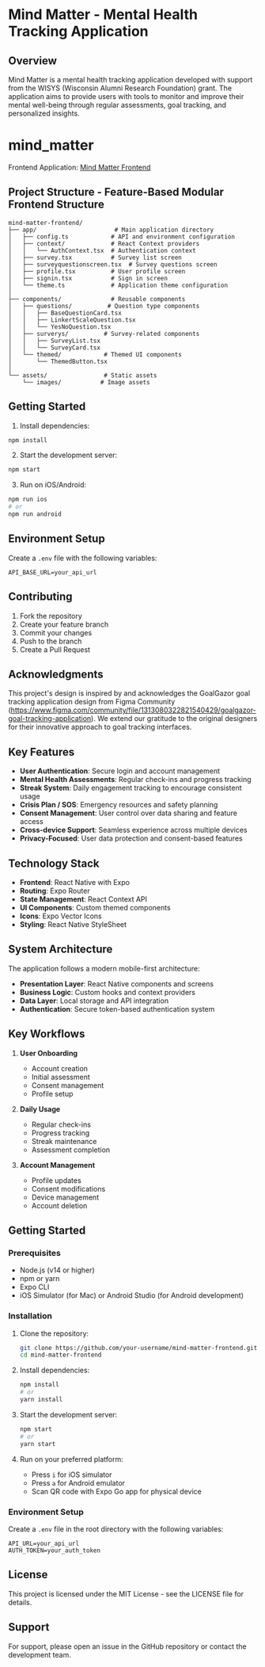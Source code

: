# Mind Matter - Mental Health Tracking Application

## Overview
Mind Matter is a mental health tracking application developed with support from the WISYS (Wisconsin Alumni Research Foundation) grant. The application aims to provide users with tools to monitor and improve their mental well-being through regular assessments, goal tracking, and personalized insights.

# mind_matter

Frontend Application: [Mind Matter Frontend](https://mind-matter-frontend.vercel.app/)

## Project Structure - Feature-Based Modular Frontend Structure 

```
mind-matter-frontend/
├── app/                      # Main application directory
│   ├── config.ts            # API and environment configuration
│   ├── context/             # React Context providers
│   │   └── AuthContext.tsx  # Authentication context
│   ├── survey.tsx           # Survey list screen
│   ├── surveyquestionscreen.tsx  # Survey questions screen
│   ├── profile.tsx          # User profile screen
│   ├── signin.tsx           # Sign in screen
│   └── theme.ts             # Application theme configuration
│
├── components/              # Reusable components
│   ├── questions/          # Question type components
│   │   ├── BaseQuestionCard.tsx
│   │   ├── LinkertScaleQuestion.tsx
│   │   └── YesNoQuestion.tsx
│   ├── surverys/          # Survey-related components
│   │   ├── SurveyList.tsx
│   │   └── SurveyCard.tsx
│   └── themed/            # Themed UI components
│       └── ThemedButton.tsx
│
└── assets/                # Static assets
    └── images/           # Image assets

```


## Getting Started

1. Install dependencies:
```bash
npm install
```

2. Start the development server:
```bash
npm start
```

3. Run on iOS/Android:
```bash
npm run ios
# or
npm run android
```

## Environment Setup

Create a `.env` file with the following variables:
```
API_BASE_URL=your_api_url
```

## Contributing

1. Fork the repository
2. Create your feature branch
3. Commit your changes
4. Push to the branch
5. Create a Pull Request

## Acknowledgments
This project's design is inspired by and acknowledges the GoalGazor goal tracking application design from Figma Community (https://www.figma.com/community/file/1313080322821540429/goalgazor-goal-tracking-application). We extend our gratitude to the original designers for their innovative approach to goal tracking interfaces.

## Key Features
- **User Authentication**: Secure login and account management
- **Mental Health Assessments**: Regular check-ins and progress tracking
- **Streak System**: Daily engagement tracking to encourage consistent usage
- **Crisis Plan / SOS**: Emergency resources and safety planning
- **Consent Management**: User control over data sharing and feature access
- **Cross-device Support**: Seamless experience across multiple devices
- **Privacy-Focused**: User data protection and consent-based features

## Technology Stack
- **Frontend**: React Native with Expo
- **Routing**: Expo Router
- **State Management**: React Context API
- **UI Components**: Custom themed components
- **Icons**: Expo Vector Icons
- **Styling**: React Native StyleSheet

## System Architecture
The application follows a modern mobile-first architecture:
- **Presentation Layer**: React Native components and screens
- **Business Logic**: Custom hooks and context providers
- **Data Layer**: Local storage and API integration
- **Authentication**: Secure token-based authentication system

## Key Workflows
1. **User Onboarding**
   - Account creation
   - Initial assessment
   - Consent management
   - Profile setup

2. **Daily Usage**
   - Regular check-ins
   - Progress tracking
   - Streak maintenance
   - Assessment completion

3. **Account Management**
   - Profile updates
   - Consent modifications
   - Device management
   - Account deletion

## Getting Started

### Prerequisites
- Node.js (v14 or higher)
- npm or yarn
- Expo CLI
- iOS Simulator (for Mac) or Android Studio (for Android development)

### Installation
1. Clone the repository:
   ```bash
   git clone https://github.com/your-username/mind-matter-frontend.git
   cd mind-matter-frontend
   ```

2. Install dependencies:
   ```bash
   npm install
   # or
   yarn install
   ```

3. Start the development server:
   ```bash
   npm start
   # or
   yarn start
   ```

4. Run on your preferred platform:
   - Press `i` for iOS simulator
   - Press `a` for Android emulator
   - Scan QR code with Expo Go app for physical device

### Environment Setup
Create a `.env` file in the root directory with the following variables:
```
API_URL=your_api_url
AUTH_TOKEN=your_auth_token
```


## License
This project is licensed under the MIT License - see the LICENSE file for details.

## Support
For support, please open an issue in the GitHub repository or contact the development team.
